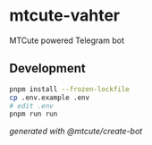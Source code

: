 # mtcute-vahter

MTCute powered Telegram bot

## Development

```bash
pnpm install --frozen-lockfile
cp .env.example .env 
# edit .env
pnpm run run
```

*generated with @mtcute/create-bot*